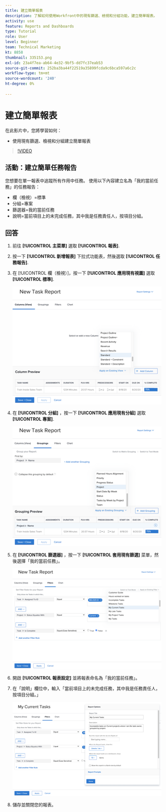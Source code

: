 ```yaml
---
title: 建立簡單報表
description: 了解如何使用Workfront中的現有篩選、檢視和分組功能，建立簡單報表。
activity: use
feature: Reports and Dashboards
type: Tutorial
role: User
level: Beginner
team: Technical Marketing
kt: 8858
thumbnail: 335153.png
exl-id: 23a4f7ea-ab64-4e32-9bf5-dd7fc37eab53
source-git-commit: 252ba3ba44f22519a35899fcda9c6bca597a6c2c
workflow-type: tm+mt
source-wordcount: '240'
ht-degree: 0%

---
```


# 建立簡單報表

在此影片中，您將學習如何：

* 使用現有篩選、檢視和分組建立簡單報表

>[!VIDEO](https://video.tv.adobe.com/v/335153/?quality=12)

## 活動：建立簡單任務報告

您想要在單一報表中追蹤所有作用中任務。 使用以下內容建立名為「我的當前任務」的任務報告：

* 欄（檢視）=標準
* 分組=專案
* 篩選器=我的當前任務
* 說明=當前項目上的未完成任務，其中我是任務責任人，按項目分組。

## 回答

1. 前往 **[!UICONTROL 主菜單]** 選取 **[!UICONTROL 報表]**.
1. 按一下 **[!UICONTROL 新增報表]** 下拉式功能表，然後選取 **[!UICONTROL 任務報告]**.
1. 在 [!UICONTROL 欄（檢視）]，按一下 **[!UICONTROL 應用現有視圖]** 選取 **[!UICONTROL 標準]**.

   ![在任務報表中建立列的螢幕影像](assets/simple-task-report-columns.png)

1. 在 **[!UICONTROL 分組]** ，按一下 **[!UICONTROL 應用現有分組]** 選取 **[!UICONTROL 專案]**.

   ![在任務報表中建立分組的螢幕影像](assets/simple-task-report-groupings.png)

1. 在 **[!UICONTROL 篩選器]** ，按一下 **[!UICONTROL 套用現有篩選]** 菜單，然後選擇「我的當前任務」。

   ![在任務報表中建立篩選器的螢幕影像](assets/simple-task-report-filters.png)

1. 開啟 **[!UICONTROL 報表設定]** 並將報表命名為「我的當前任務」。
1. 在「說明」欄位中，輸入「當前項目上的未完成任務，其中我是任務責任人，按項目分組。」

   ![任務報表中報表設定螢幕的影像](assets/simple-task-report-report-settings.png)

1. 儲存並關閉您的報表。
